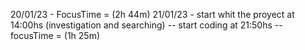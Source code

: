 20/01/23 - FocusTime = (2h 44m)
21/01/23 - start whit the proyect at 14:00hs (investigation and searching) -- start coding at 21:50hs -- focusTime = (1h 25m)